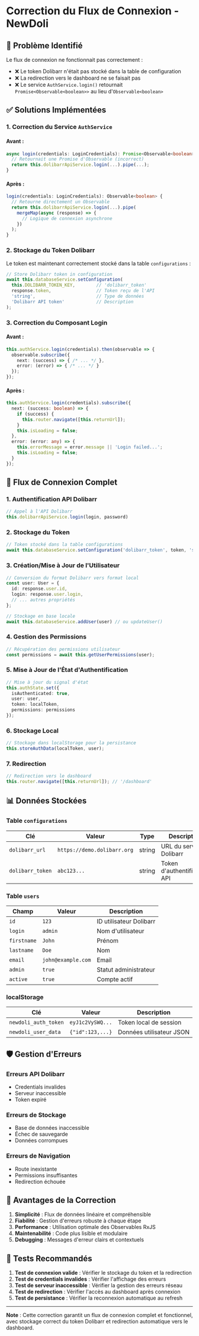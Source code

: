 # Correction du Flux de Connexion - NewDoli

## 🔧 **Problème Identifié**

Le flux de connexion ne fonctionnait pas correctement :
- ❌ Le token Dolibarr n'était pas stocké dans la table de configuration
- ❌ La redirection vers le dashboard ne se faisait pas
- ❌ Le service `AuthService.login()` retournait `Promise<Observable<boolean>>` au lieu d'`Observable<boolean>`

## ✅ **Solutions Implémentées**

### **1. Correction du Service `AuthService`**

#### **Avant** :
```typescript
async login(credentials: LoginCredentials): Promise<Observable<boolean>> {
  // Retournait une Promise d'Observable (incorrect)
  return this.dolibarrApiService.login(...).pipe(...);
}
```

#### **Après** :
```typescript
login(credentials: LoginCredentials): Observable<boolean> {
  // Retourne directement un Observable
  return this.dolibarrApiService.login(...).pipe(
    mergeMap(async (response) => {
      // Logique de connexion asynchrone
    })
  );
}
```

### **2. Stockage du Token Dolibarr**

Le token est maintenant correctement stocké dans la table `configurations` :

```typescript
// Store Dolibarr token in configuration
await this.databaseService.setConfiguration(
  this.DOLIBARR_TOKEN_KEY,        // 'dolibarr_token'
  response.token,                 // Token reçu de l'API
  'string',                       // Type de données
  'Dolibarr API token'            // Description
);
```

### **3. Correction du Composant Login**

#### **Avant** :
```typescript
this.authService.login(credentials).then(observable => {
  observable.subscribe({
    next: (success) => { /* ... */ },
    error: (error) => { /* ... */ }
  });
});
```

#### **Après** :
```typescript
this.authService.login(credentials).subscribe({
  next: (success: boolean) => {
    if (success) {
      this.router.navigate([this.returnUrl]);
    }
    this.isLoading = false;
  },
  error: (error: any) => {
    this.errorMessage = error.message || 'Login failed...';
    this.isLoading = false;
  }
});
```

## 🔄 **Flux de Connexion Complet**

### **1. Authentification API Dolibarr**
```typescript
// Appel à l'API Dolibarr
this.dolibarrApiService.login(login, password)
```

### **2. Stockage du Token**
```typescript
// Token stocké dans la table configurations
await this.databaseService.setConfiguration('dolibarr_token', token, 'string')
```

### **3. Création/Mise à Jour de l'Utilisateur**
```typescript
// Conversion du format Dolibarr vers format local
const user: User = {
  id: response.user.id,
  login: response.user.login,
  // ... autres propriétés
};

// Stockage en base locale
await this.databaseService.addUser(user) // ou updateUser()
```

### **4. Gestion des Permissions**
```typescript
// Récupération des permissions utilisateur
const permissions = await this.getUserPermissions(user);
```

### **5. Mise à Jour de l'État d'Authentification**
```typescript
// Mise à jour du signal d'état
this.authState.set({
  isAuthenticated: true,
  user: user,
  token: localToken,
  permissions: permissions
});
```

### **6. Stockage Local**
```typescript
// Stockage dans localStorage pour la persistance
this.storeAuthData(localToken, user);
```

### **7. Redirection**
```typescript
// Redirection vers le dashboard
this.router.navigate([this.returnUrl]); // '/dashboard'
```

## 📊 **Données Stockées**

### **Table `configurations`**
| Clé | Valeur | Type | Description |
|-----|--------|------|-------------|
| `dolibarr_url` | `https://demo.dolibarr.org` | string | URL du serveur Dolibarr |
| `dolibarr_token` | `abc123...` | string | Token d'authentification API |

### **Table `users`**
| Champ | Valeur | Description |
|-------|--------|-------------|
| `id` | `123` | ID utilisateur Dolibarr |
| `login` | `admin` | Nom d'utilisateur |
| `firstname` | `John` | Prénom |
| `lastname` | `Doe` | Nom |
| `email` | `john@example.com` | Email |
| `admin` | `true` | Statut administrateur |
| `active` | `true` | Compte actif |

### **localStorage**
| Clé | Valeur | Description |
|-----|--------|-------------|
| `newdoli_auth_token` | `eyJ1c2VySWQ...` | Token local de session |
| `newdoli_user_data` | `{"id":123,...}` | Données utilisateur JSON |

## 🛡️ **Gestion d'Erreurs**

### **Erreurs API Dolibarr**
- Credentials invalides
- Serveur inaccessible
- Token expiré

### **Erreurs de Stockage**
- Base de données inaccessible
- Échec de sauvegarde
- Données corrompues

### **Erreurs de Navigation**
- Route inexistante
- Permissions insuffisantes
- Redirection échouée

## 🚀 **Avantages de la Correction**

1. **Simplicité** : Flux de données linéaire et compréhensible
2. **Fiabilité** : Gestion d'erreurs robuste à chaque étape
3. **Performance** : Utilisation optimale des Observables RxJS
4. **Maintenabilité** : Code plus lisible et modulaire
5. **Debugging** : Messages d'erreur clairs et contextuels

## 🔧 **Tests Recommandés**

1. **Test de connexion valide** : Vérifier le stockage du token et la redirection
2. **Test de credentials invalides** : Vérifier l'affichage des erreurs
3. **Test de serveur inaccessible** : Vérifier la gestion des erreurs réseau
4. **Test de redirection** : Vérifier l'accès au dashboard après connexion
5. **Test de persistance** : Vérifier la reconnexion automatique au refresh

---

**Note** : Cette correction garantit un flux de connexion complet et fonctionnel, avec stockage correct du token Dolibarr et redirection automatique vers le dashboard.
